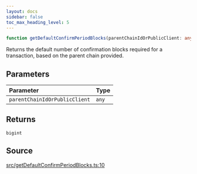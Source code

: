```yaml
---
layout: docs
sidebar: false
toc_max_heading_level: 5
---
```


```ts
function getDefaultConfirmPeriodBlocks(parentChainIdOrPublicClient: any): bigint
```

Returns the default number of confirmation blocks required for a transaction,
based on the parent chain provided.

## Parameters

| Parameter | Type |
| :------ | :------ |
| `parentChainIdOrPublicClient` | `any` |

## Returns

`bigint`

## Source

[src/getDefaultConfirmPeriodBlocks.ts:10](https://github.com/OffchainLabs/arbitrum-orbit-sdk/blob/cfcbd32d6879cf7817a33b24f062a0fd879ea257/src/getDefaultConfirmPeriodBlocks.ts#L10)
